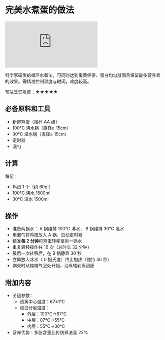 # 完美水煮蛋的做法

![完美水煮蛋](https://img-s-msn-com.akamaized.net/tenant/amp/entityid/AA1yBdnK.img?w=768&h=512&m=6)

科学家研发的循环水煮法，可同时达到蛋黄绵密、蛋白均匀凝固且保留最多营养素的效果。需精准控制温度与时间，难度较高。

预估烹饪难度：★★★★★

## 必备原料和工具

- 新鲜鸡蛋（推荐 AA 级）
- 100°C 沸水锅（直径≥ 15cm）
- 30°C 温水锅（直径≥ 15cm）
- 定时器
- 漏勺

## 计算

每份：

- 鸡蛋 1 个（约 60g ）
- 100°C 沸水 1500ml
- 30°C 温水 1500ml

## 操作

- 准备两锅水： A 锅维持 100°C 沸水， B 锅维持 30°C 温水
- 用漏勺将鸡蛋放入 A 锅，启动定时器
- 精准**每 2 分钟**将鸡蛋转移至另一锅水
- 重复转移操作共 16 次（总时长 32 分钟）
- 最后一次转移后，在 B 锅静置 30 秒
- 立即放入冰水（ 0 摄氏度）终止加热（维持 30 秒）
- 剥壳时从钝端气室处开始，沿纵轴剥离蛋膜

## 附加内容

- 关键参数：
  - 蛋黄中心温度：67±1°C
  - 蛋白分层温度：
    - 外层：100°C→87°C
    - 中层：87°C→55°C
    - 内层：55°C→30°C
- 营养优势：多酚含量比传统煮法高 23%